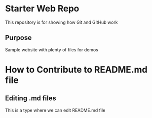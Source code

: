# Starter Web Repo

This repository is for showing how Git and GitHub work

## Purpose

Sample website with plenty of files for demos

# How to Contribute to README.md file

## Editing .md files
This is a type where we can edit README.md file